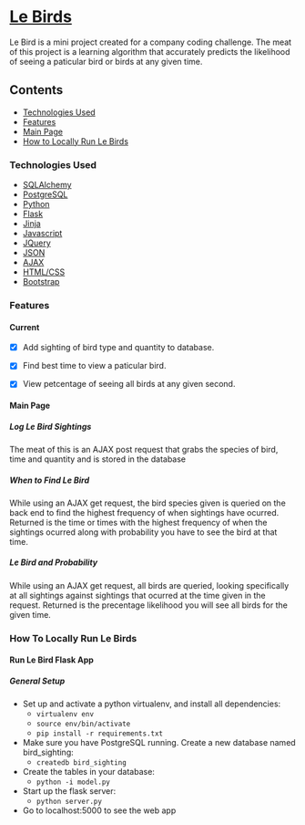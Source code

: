 # [Le Birds](https://lebirds.herokuapp.com/)
Le Bird is a mini project created for a company coding challenge. The meat of this project is a learning algorithm that accurately predicts the likelihood of seeing a paticular bird or birds at any given time.


## Contents

* [Technologies Used](#technologiesused)
* [Features](#feautures)
* [Main Page](#main)
* [How to Locally Run Le Birds](#run)

### <a name="technologiesused"></a>Technologies Used

* [SQLAlchemy](http://www.sqlalchemy.org/)
* [PostgreSQL](https://www.postgresql.org/)
* [Python](https://www.python.org/)
* [Flask](http://flask.pocoo.org/)
* [Jinja](http://jinja.pocoo.org/)
* [Javascript](https://www.javascript.com/)
* [JQuery](https://jquery.com/)
* [JSON](http://www.json.org/)
* [AJAX](http://api.jquery.com/jquery.ajax/)
* [HTML/CSS](http://www.w3schools.com/html/html_css.asp)
* [Bootstrap](http://getbootstrap.com/)

### <a name="features"></a>Features

#### Current

- [x] Add sighting of bird type and quantity to database.
- [x] Find best time to view a paticular bird. 
- [x] View petcentage of seeing all birds at any given second.


#### <a name="main"></a>Main Page
<!-- put gif here -->


##### Log Le Bird Sightings
The meat of this is an AJAX post request that grabs the species of bird, time and quantity and is stored in the database

##### When to Find Le Bird
While using an AJAX get request, the bird species given is queried on the back end to find the highest frequency of when sightings have ocurred. Returned is the time or times with the highest frequency of when the sightings ocurred along with probability you have to see the bird at that time. 

##### Le Bird and Probability 
While using an AJAX get request, all birds are queried, looking specifically at all sightings against sightings that ocurred at the time given in the request. Returned is the precentage likelihood you will see all birds for the given time. 


### <a name="run"></a>How To Locally Run Le Birds

#### Run Le Bird Flask App

##### General Setup
* Set up and activate a python virtualenv, and install all dependencies:
   * `virtualenv env`
   * `source env/bin/activate`
   * `pip install -r requirements.txt`
* Make sure you have PostgreSQL running. Create a new database named bird_sighting:
   * `createdb bird_sighting`
* Create the tables in your database:
   * `python -i model.py`
* Start up the flask server:
   * `python server.py`
* Go to localhost:5000 to see the web app
